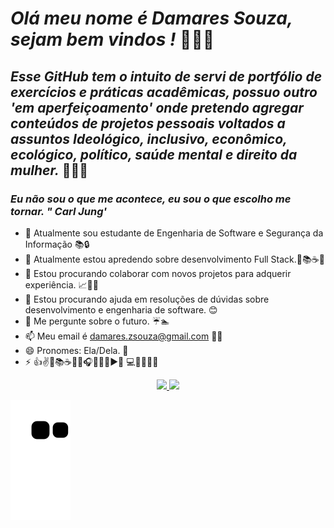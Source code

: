 # _Olá meu nome é Damares Souza, sejam bem vindos !_ 💙💙💙

## _Esse GitHub tem o intuito de servi de portfólio de exercícios e práticas acadêmicas, possuo outro 'em aperfeiçoamento' onde pretendo agregar conteúdos de projetos pessoais voltados a assuntos Ideológico, inclusivo, econômico, ecológico, político, saúde mental e direito da mulher._ 🌷🌷🌷

### _Eu não sou o que me acontece, eu sou o que escolho me tornar. " Carl Jung'_

- 🔭 Atualmente sou estudante de Engenharia de Software e Segurança da Informação 📚🔒
- 🌱 Atualmente estou apredendo sobre desenvolvimento Full Stack.🏃📚☕🐍
- 👯 Estou procurando colaborar com novos projetos para adquerir experiência. 📈📝💡
- 📝 Estou procurando ajuda em resoluções de dúvidas sobre desenvolvimento e engenharia de software. 😊
- 💬 Me pergunte sobre o futuro. ☔🏊
- 📫 Meu email é damares.zsouza@gmail.com 💌💨
- 😄 Pronomes: Ela/Dela. 💙
- ⚡ 👍✌👊📚☕🐍💞🎧💙🔧🆗▶🔭 💻📌🏀👦💅

<div align="center">
  <a href="https://github.com/damareszsouza">
  <img height="180em" src="https://github-readme-stats.vercel.app/api?username=damareszsouza&show_icons=true&theme=dracula&include_all_commits=true&count_private=true"/>
  <img height="180em" src="https://github-readme-stats.vercel.app/api/top-langs/?username=damareszsouza&layout=compact&langs_count=7&theme=dracula"/>
</div>
  
![Snake animation](https://github.com/rafaballerini/rafaballerini/blob/output/github-contribution-grid-snake.svg)
